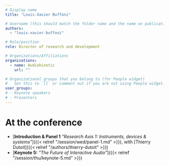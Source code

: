 ```yaml
---
# Display name
title: "Louis-Xavier Buffoni"

# Username (this should match the folder name and the name on publications)
authors:
  - "louis-xavier-buffoni"

# Role/position
role: Director of research and development

# Organizations/Affiliations
organizations:
  - name: Audiokinetic
    url: ""

# Organizational groups that you belong to (for People widget)
#   Set this to `[]` or comment out if you are not using People widget.
user_groups:
# - Keynote speakers
# - Presenters
---
```


<!--
# About

Elit exercitation eu occaecat velit ad.
-->

# At the conference

- [**Introduction & Panel 1** *"Research Axis 1: Instruments, devices & systems"*]({{< relref "/session/wed/panel-1.md" >}}), with [Thierry Dutoit]({{< relref "/authors/thierry-dutoit" >}})
- [**Keynote 5:** *"The Future of Interactive Audio"*]({{< relref "/session/thu/keynote-5.md" >}})
